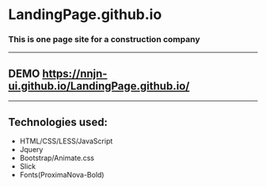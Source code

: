 # LandingPage.github.io
 ### This is one page site for a construction company
 
 ***
 ## DEMO https://nnjn-ui.github.io/LandingPage.github.io/
 ***
 ## Technologies used:
 - HTML/CSS/LESS/JavaScript
 - Jquery
 - Bootstrap/Animate.css
 - Slick
 - Fonts(ProximaNova-Bold)
 
